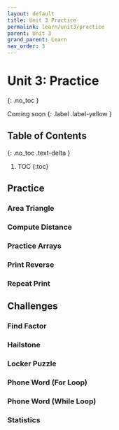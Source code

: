 ```yaml
---
layout: default
title: Unit 3 Practice
permalink: learn/unit3/practice
parent: Unit 3
grand_parent: Learn
nav_order: 3
---
```


# Unit 3: Practice

{: .no_toc }

Coming soon
{: .label .label-yellow }

## Table of Contents

{: .no_toc .text-delta }

1. TOC
   {:toc}

## Practice

### Area Triangle

### Compute Distance

### Practice Arrays

### Print Reverse

### Repeat Print

## Challenges

### Find Factor

### Hailstone

### Locker Puzzle

### Phone Word (For Loop)

### Phone Word (While Loop)

### Statistics
